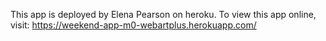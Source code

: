 This app is deployed by Elena Pearson on heroku. 
To view this app online, visit:
https://weekend-app-m0-webartplus.herokuapp.com/ 
